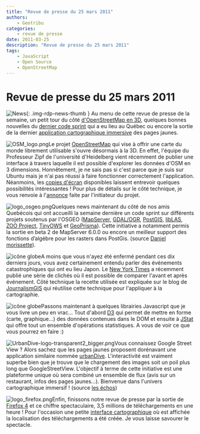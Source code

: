 ```yaml
---
title: "Revue de presse du 25 mars 2011"
authors:
    - Geotribu
categories:
    - revue de presse
date: 2011-03-25
description: "Revue de presse du 25 mars 2011"
tags:
    - JavaScript
    - Open Source
    - OpenStreetMap
---
```


# Revue de presse du 25 mars 2011

![News](https://cdn.geotribu.fr/img/internal/icons-rdp-news/news.png "Icône news générique"){: .img-rdp-news-thumb }
Au menu de cette revue de presse de la semaine, un petit tour du côté [d'OpenStreetMap en 3D](#osm), quelques bonnes nouvelles du [dernier code sprint](#codeSprint) qui a eu lieu au Québec ou encore la sortie de la dernier [application cartographique immersive](#urbanDive) des pages jaunes.

 ![OSM_logo.png](https://cdn.geotribu.fr/img/logos-icones/OpenStreetMap/Openstreetmap.png)Le projet [OpenStreetMap](https://www.openstreetmap.org/) qui vise à offrir une carte du monde librement utilisable s'ouvre désormais à la 3D. En effet, l'équipe du Professeur Zipf de l'université d'Heidelberg vient récemment de publier une interface à travers laquelle il est possible d'explorer les données d'OSM en 3 dimensions. Honnêtement, je ne sais pas si c'est parce que je suis sur Ubuntu mais je n'ai pas réussi à faire fonctionner correctement l'application. Néanmoins, les [copies d'écran](http://www.osm-3d.org/screenshots.en.htm) disponibles laissent entrevoir quelques possibilités intéressantes ! Pour plus de détails sur le côté technique, je vous renvoie à l'[annonce](http://www.gisuser.com/content/view/22978/2/) faite par l'initiateur du projet.

 ![logo_osgeo.png](https://cdn.geotribu.fr/img/logos-icones/entreprises_association/osgeo.png)Quelques news maintenant du côté de nos amis Quebécois qui ont accueilli la semaine dernière un code sprint sur différents projets soutenus par l'OSGEO ([MapServer](http://mapserver.org/), [GDAL/OGR](http://gdal.org/), [PostGIS](http://postgis.org/), [libLAS](http://liblas.org/), [ZOO Project](http://www.zoo-project.org/), [TinyOWS](http://tinyows.org/) et [GeoPrisma](http://geoprisma.org/)). Cette initiative a notamment permis la sortie en beta 2 de MapServer 6.0.0 ou encore un meilleur support des fonctions d’algèbre pour les rasters dans PostGis. (source [Daniel morissette](http://dmorissette.blogspot.com/2011/03/news-from-montreal-osgeo-code-sprint.html)).

 ![icône globe](https://cdn.geotribu.fr/img/internal/icons-rdp-news/world.png)A moins que vous n'ayez été enfermé pendant ces dix derniers jours, vous avez certainement entendu parler des événements catastrophiques qui ont eu lieu Japon. Le [New York Times](http://www.nytimes.com/interactive/2011/03/13/world/asia/satellite-photos-japan-before-and-after-tsunami.html) a récemment publié une série de clichés où il est possible de comparer l'avant et après événement. Côté technique la recette utilisée est expliquée sur le blog de [JournalismGIS](http://www.journalismgis.com/2011/03/sliding-maps-using-jquery/) qui réutilise cette technique pour l'appliquer à la cartographie.

 ![icône globe](https://cdn.geotribu.fr/img/internal/icons-rdp-news/world.png)Passons maintenant à quelques librairies Javascript que je vous livre un peu en vrac... Tout d'abord [D3](http://mbostock.github.com/d3/) qui permet de mettre en forme (carte, graphique...) des données contenues dans le DOM et ensuite à [JStat](http://www.jstat.org/) qui offre tout un ensemble d'opérations statistiques. A vous de voir ce que vous pourrez en faire :)

 ![UrbanDive-logo-transparent2_bigger.png](http://geotribu.net/sites/default/files/Tuto/img/Blog/divers/UrbanDive-logo-transparent2_bigger.png)Vous connaissez Google Street View ? Alors sachez que les pages jaunes proposent dorénavant une application similaire nommée [urbanDive](http://www.urbandive.com/). L'interactivité est vraiment superbe bien que je trouve que le chargement des images soit un poil plus long que GoogleStreetView. L'objectif à terme de cette initiative est une plateforme unique où sera combiné un ensemble de flux (avis sur un restaurant, infos des pages jaunes...). Bienvenue dans l'univers cartographique immersif ! (source [les échos](http://www.ecrans.fr/Urbandive-les-Pages-jaunes-avec,12307.html))

 ![logo_firefox.png](http://geotribu.net/sites/default/files/Tuto/img/Blog/divers/logo_firefox.png)Enfin, finissons notre revue de presse par la sortie de [Firefox 4](http://www.mozilla.com/fr/firefox/) et ce chiffre spectaculaire, 3,5 millions de téléchargements en une heure ! Pour l'occasion une petite [interface cartographique](http://glow.mozilla.org/) où est affichée la localisation des téléchargements a été créée. Je vous laisse savourer le spectacle.
